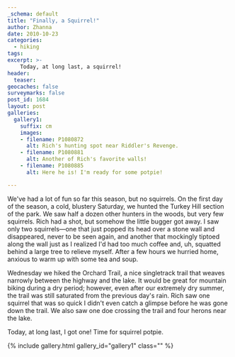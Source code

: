 ```yaml
---
_schema: default
title: "Finally, a Squirrel!"
author: Zhanna
date: 2010-10-23
categories:
  - hiking
tags:
excerpt: >- 
    Today, at long last, a squirrel! 
header:
  teaser:
geocaches: false
surveymarks: false
post_id: 1684
layout: post
galleries:
  gallery1:
    suffix: cm
    images:
    - filename: P1080872
      alt: Rich's hunting spot near Riddler's Revenge.
    - filename: P1080881
      alt: Another of Rich's favorite walls!
    - filename: P1080885
      alt: Here he is! I'm ready for some potpie!      

---
```


We've had a lot of fun so far this season, but no squirrels.  On the first day of the season, a cold, blustery Saturday, we hunted the Turkey Hill section of the park.  We saw half a dozen other hunters in the woods, but very few squirrels.  Rich had a shot, but somehow the little bugger got away.  I saw only two squirrels—one that just popped its head over a stone wall and disappeared, never to be seen again, and another that mockingly tiptoed along the wall just as I realized I'd had too much coffee and, uh, squatted behind a large tree to relieve myself.  After a few hours we hurried home, anxious to warm up with some tea and soup.

Wednesday we hiked the Orchard Trail, a nice singletrack trail that weaves narrowly between the highway and the lake.  It would be great for mountain biking during a dry period; however, even after our extremely dry summer, the trail was still saturated from the previous day's rain.  Rich saw one squirrel that was so quick I didn't even catch a glimpse before he was gone down the trail.  We also saw one doe crossing the trail and four herons near the lake.

Today, at long last, I got one! Time for squirrel potpie.

{% include gallery.html gallery_id="gallery1" class="" %}